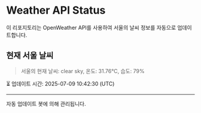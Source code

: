 
# Weather API Status

이 리포지토리는 OpenWeather API를 사용하여 서울의 날씨 정보를 자동으로 업데이트합니다.

## 현재 서울 날씨
> 서울의 현재 날씨: clear sky, 온도: 31.76°C, 습도: 79%

⏳ 업데이트 시간: 2025-07-09 10:42:30 (UTC)

---
자동 업데이트 봇에 의해 관리됩니다.
